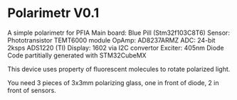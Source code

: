 # Polarimetr V0.1
 A simple polarimetr for PFIA
Main board: Blue Pill (Stm32f103C8T6)
Sensor: Phototransistor TEMT6000 module
OpAmp: AD8237ARMZ
ADC: 24-bit 2ksps ADS1220 (TI) 
Display: 1602 via I2C convertor
Exciter: 405nm Diode 
Code partitially generated with STM32CubeMX

This device uses property of fluorescent molecules to rotate polarized light.

You need 3 pieces of 3x3mm polarizing glass, one in front of diode, 2 in front of sensors.
